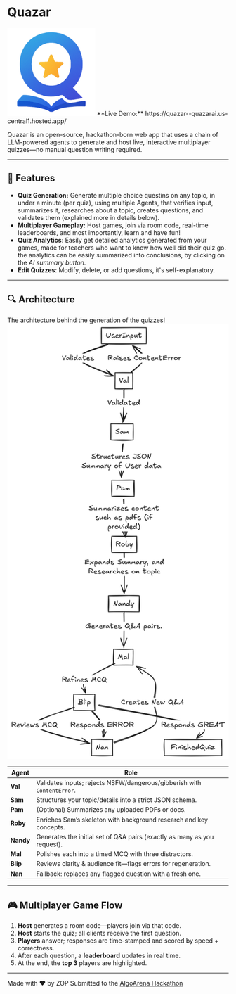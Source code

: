 # Quazar
<img src="assets/quazar_logo.png" alt="quazar logo" width="200" />
**Live Demo:** https://quazar--quazarai.us-central1.hosted.app/

Quazar is an open-source, hackathon-born web app that uses a chain of LLM-powered agents to generate and host live, interactive multiplayer quizzes—no manual question writing required.

---

## 🚀 Features
- **Quiz Generation:** Generate multiple choice questins on any topic, in under a minute (per quiz), using multiple Agents, that verifies input, summarizes it, researches about a topic, creates questions, and         
  validates them (explained more in details below).
- **Multiplayer Gameplay:** Host games, join via room code, real-time leaderboards, and most importantly, learn and have fun!
- **Quiz Analytics**: Easily get detailed analytics generated from your games, made for teachers who want to know how well did their quiz go.
  the analytics can be easily summarized into conclusions, by clicking on the *AI summary button*.
- **Edit Quizzes**: Modify, delete, or add questions, it's self-explanatory.

---

## 🔍 Architecture
The architecture behind the generation of the quizzes!
![Agent Pipeline Diagram](assets/agents.png)

| Agent  | Role                                                                 |
|--------|----------------------------------------------------------------------|
| **Val**  | Validates inputs; rejects NSFW/dangerous/gibberish with `ContentError`. |
| **Sam**  | Structures your topic/details into a strict JSON schema.            |
| **Pam**  | (Optional) Summarizes any uploaded PDFs or docs.                    |
| **Roby** | Enriches Sam’s skeleton with background research and key concepts.  |
| **Nandy**| Generates the initial set of Q&A pairs (exactly as many as you request). |
| **Mal**  | Polishes each into a timed MCQ with three distractors.              |
| **Blip** | Reviews clarity & audience fit—flags errors for regeneration.      |
| **Nan**  | Fallback: replaces any flagged question with a fresh one.           |

---

## 🎮 Multiplayer Game Flow

1. **Host** generates a room code—players join via that code.  
2. **Host** starts the quiz; all clients receive the first question.  
3. **Players** answer; responses are time-stamped and scored by speed + correctness.  
4. After each question, a **leaderboard** updates in real time.  
5. At the end, the **top 3** players are highlighted.

---

Made with ❤️ by ZOP 
Submitted to the [AlgoArena Hackathon](https://algoarena.devpost.com/)  
